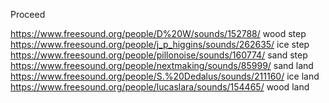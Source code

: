Proceed

https://www.freesound.org/people/D%20W/sounds/152788/ wood step
https://www.freesound.org/people/j_p_higgins/sounds/262635/ ice step
https://www.freesound.org/people/pillonoise/sounds/160774/ sand step 
https://www.freesound.org/people/nextmaking/sounds/85999/ sand land
https://www.freesound.org/people/S.%20Dedalus/sounds/211160/ ice land
https://www.freesound.org/people/lucaslara/sounds/154465/ wood land